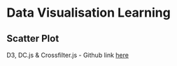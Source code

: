 # Data Visualisation Learning 
## Scatter Plot
D3, DC.js & Crossfilter.js - Github link [here](https://chazza144.github.io/datavisualisation/)
